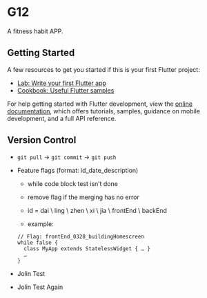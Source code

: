 # G12

A fitness habit APP.

## Getting Started

A few resources to get you started if this is your first Flutter project:

- [Lab: Write your first Flutter app](https://docs.flutter.dev/get-started/codelab)
- [Cookbook: Useful Flutter samples](https://docs.flutter.dev/cookbook)

For help getting started with Flutter development, view the
[online documentation](https://docs.flutter.dev/), which offers tutorials,
samples, guidance on mobile development, and a full API reference.

## Version Control

- `git pull` → `git commit` → `git push`

- Feature flags (format: id_date_description)

  - while code block test isn’t done
  
  - remove flag if the merging has no error
  
  - id = dai \ ling \ zhen \ xi \ jia \ frontEnd \ backEnd
  
  - example:
  ```Flutter
  // Flag: frontEnd_0328_buildingHomescreen
  while false {
    class MyApp extends StatelessWidget { … }
    …
  }
  ```

- Jolin Test
- Jolin Test Again

